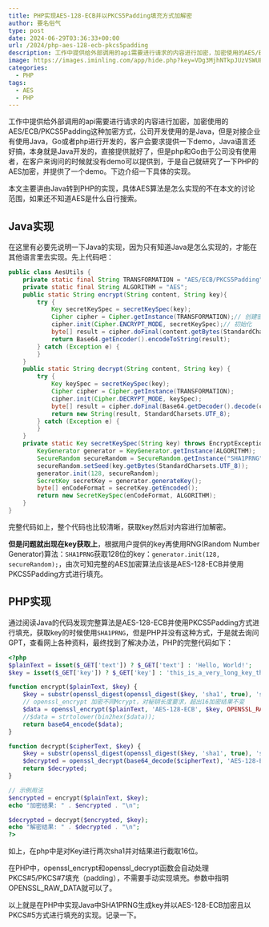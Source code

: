 ```yaml
---
title: PHP实现AES-128-ECB并以PKCS5Padding填充方式加解密
author: 要名俗气
type: post
date: 2024-06-29T03:36:33+00:00
url: /2024/php-aes-128-ecb-pkcs5padding
description: 工作中提供给外部调用的api需要进行请求的内容进行加密，加密使用的AES/ECB/PKCS5Padding这种加密方式，公司开发使用的是Java，但是对接企业有使用Java，Go或者php进行开发的，客户会要求提供一下demo，Java语言还好搞，本身就是Java开发的，直接提供就好了，但是php和Go由于公司没有使用者，在客户来询问的时候就没有demo可以...
image: https://images.iminling.com/app/hide.php?key=VDg3MjhNTkpJUzVSWUEyNGY0UHZCQkRvbXEwYXlpWVB5Q2ZuS3ZnTGUwTkxDVW1yTGd2L1N4cU5kVmZzQjIrcFQycG5UZXM9
categories:
  - PHP
tags:
  - AES
  - PHP
---
```

工作中提供给外部调用的api需要进行请求的内容进行加密，加密使用的AES/ECB/PKCS5Padding这种加密方式，公司开发使用的是Java，但是对接企业有使用Java，Go或者php进行开发的，客户会要求提供一下demo，Java语言还好搞，本身就是Java开发的，直接提供就好了，但是php和Go由于公司没有使用者，在客户来询问的时候就没有demo可以提供到，于是自己就研究了一下PHP的AES加密，并提供了一个demo。下边介绍一下具体的实现。

本文主要讲由Java转到PHP的实现，具体AES算法是怎么实现的不在本文的讨论范围，如果还不知道AES是什么自行搜索。

## Java实现

在这里有必要先说明一下Java的实现，因为只有知道Java是怎么实现的，才能在其他语言里去实现。先上代码吧：

```java
public class AesUtils {
    private static final String TRANSFORMATION = "AES/ECB/PKCS5Padding";
    private static final String ALGORITHM = "AES";
    public static String encrypt(String content, String key){
        try {
            Key secretKeySpec = secretKeySpec(key);
            Cipher cipher = Cipher.getInstance(TRANSFORMATION);// 创建密码器
            cipher.init(Cipher.ENCRYPT_MODE, secretKeySpec);// 初始化
            byte[] result = cipher.doFinal(content.getBytes(StandardCharsets.UTF_8));
            return Base64.getEncoder().encodeToString(result);
        } catch (Exception e) {
        }
    }
    public static String decrypt(String content, String key) {
        try {
            Key keySpec = secretKeySpec(key);
            Cipher cipher = Cipher.getInstance(TRANSFORMATION);
            cipher.init(Cipher.DECRYPT_MODE, keySpec);
            byte[] result = cipher.doFinal(Base64.getDecoder().decode(content));
            return new String(result, StandardCharsets.UTF_8);
        } catch (Exception e) {
        }
    }
    private static Key secretKeySpec(String key) throws EncryptException {
        KeyGenerator generator = KeyGenerator.getInstance(ALGORITHM);
        SecureRandom secureRandom = SecureRandom.getInstance("SHA1PRNG");
        secureRandom.setSeed(key.getBytes(StandardCharsets.UTF_8));
        generator.init(128, secureRandom);
        SecretKey secretKey = generator.generateKey();
        byte[] enCodeFormat = secretKey.getEncoded();
        return new SecretKeySpec(enCodeFormat, ALGORITHM);
    }
}
```

完整代码如上，整个代码也比较清晰，获取key然后对内容进行加解密。

**但是问题就出现在key获取上**，根据用户提供的key再使用RNG(Random Number Generator)算法：`SHA1PRNG`获取128位的key：`generator.init(128, secureRandom);`，由次可知完整的AES加密算法应该是AES-128-ECB并使用PKCS5Padding方式进行填充。

## PHP实现

通过阅读Java的代码发现完整算法是AES-128-ECB并使用PKCS5Padding方式进行填充，获取key的时候使用`SHA1PRNG`，但是PHP并没有这种方式，于是就去询问GPT，查看网上各种资料，最终找到了解决办法，PHP的完整代码如下：

```php
<?php
$plainText = isset($_GET['text']) ? $_GET['text'] : 'Hello, World!';
$key = isset($_GET['key']) ? $_GET['key'] : 'this_is_a_very_long_key_that_needs_to_be_shortened_or_hashed';

function encrypt($plainText, $key) {
    $key = substr(openssl_digest(openssl_digest($key, 'sha1', true), 'sha1', true), 0, 16);
    // openssl_encrypt 加密不同Mcrypt，对秘钥长度要求，超出16加密结果不变
    $data = openssl_encrypt($plainText, 'AES-128-ECB', $key, OPENSSL_RAW_DATA);
    //$data = strtolower(bin2hex($data));
    return base64_encode($data);
}

function decrypt($cipherText, $key) {
    $key = substr(openssl_digest(openssl_digest($key, 'sha1', true), 'sha1', true), 0, 16);
    $decrypted = openssl_decrypt(base64_decode($cipherText), 'AES-128-ECB', $key, OPENSSL_RAW_DATA);
    return $decrypted;
}

// 示例用法
$encrypted = encrypt($plainText, $key);
echo "加密结果: " . $encrypted . "\n";

$decrypted = decrypt($encrypted, $key);
echo "解密结果: " . $decrypted . "\n";
?>
```

如上，在php中是对Key进行两次sha1并对结果进行截取16位。

在PHP中，openssl\_encrypt和openssl\_decrypt函数会自动处理PKCS#5/PKCS#7填充（padding），不需要手动实现填充。参数中指明OPENSSL\_RAW\_DATA就可以了。

以上就是在PHP中实现Java中SHA1PRNG生成key并以AES-128-ECB加密且以PKCS#5方式进行填充的实现。记录一下。

